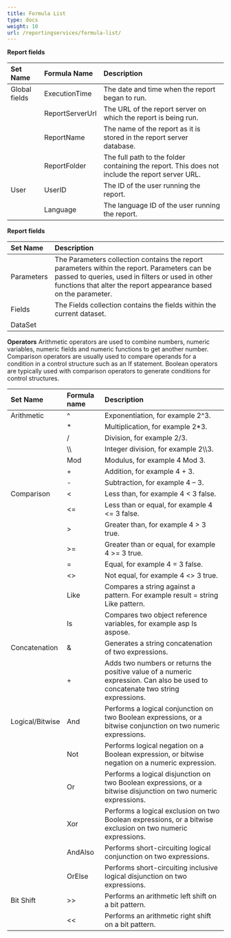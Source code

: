 ```yaml
---
title: Formula List
type: docs
weight: 10
url: /reportingservices/formula-list/
---
```


**Report fields**

|**Set Name** |**Formula Name**|**Description**|
| :- | :- | :- |
|Global fields |ExecutionTime |The date and time when the report began to run. |
| |ReportServerUrl |The URL of the report server on which the report is being run. |
| |ReportName |The name of the report as it is stored in the report server database. |
| |ReportFolder |The full path to the folder containing the report. This does not include the report server URL. |
|User |UserID |The ID of the user running the report. |
| |Language |The language ID of the user running the report. |
**Report fields**

|**Set Name**|**Description**|
| :- | :- |
|Parameters |The Parameters collection contains the report parameters within the report. Parameters can be passed to queries, used in filters or used in other functions that alter the report appearance based on the parameter. |
|Fields |The Fields collection contains the fields within the current dataset. |
|DataSet ||
**Operators**
Arithmetic operators are used to combine numbers, numeric variables, numeric fields and numeric functions to get another number. Comparison operators are usually used to compare operands for a condition in a control structure such as an If statement. Boolean operators are typically used with comparison operators to generate conditions for control structures.

|**Set Name**|**Formula name**|**Description**|
| :- | :- | :- |
|Arithmetic |^ |Exponentiation, for example 2^3. |
| |* |Multiplication, for example 2*3. |
| |/ |Division, for example 2/3. |
| |\\\ |Integer division, for example 2\\\3. |
| |Mod |Modulus, for example 4 Mod 3. |
| |+ |Addition, for example 4 + 3. |
| |- |Subtraction, for example 4 – 3. |
|Comparison |< |Less than, for example 4 < 3 false. |
| |<= |Less than or equal, for example 4 <= 3 false. |
| |> |Greater than, for example 4 > 3 true. |
| |>= |Greater than or equal, for example 4 >= 3 true. |
| |= |Equal, for example 4 = 3 false. |
| |<> |Not equal, for example 4 <> 3 true. |
| |Like |Compares a string against a pattern. For example result = string Like pattern. |
| |Is |Compares two object reference variables, for example asp Is aspose. |
|Concatenation |& |Generates a string concatenation of two expressions. |
| |+ |Adds two numbers or returns the positive value of a numeric expression. Can also be used to concatenate two string expressions. |
|Logical/Bitwise |And |Performs a logical conjunction on two Boolean expressions, or a bitwise conjunction on two numeric expressions. |
| |Not |Performs logical negation on a Boolean expression, or bitwise negation on a numeric expression. |
| |Or |Performs a logical disjunction on two Boolean expressions, or a bitwise disjunction on two numeric expressions. |
| |Xor |Performs a logical exclusion on two Boolean expressions, or a bitwise exclusion on two numeric expressions. |
| |AndAlso |Performs short-circuiting logical conjunction on two expressions. |
| |OrElse |Performs short-circuiting inclusive logical disjunction on two expressions. |
|Bit Shift |>> |Performs an arithmetic left shift on a bit pattern. |
| |<< |Performs an arithmetic right shift on a bit pattern. |

